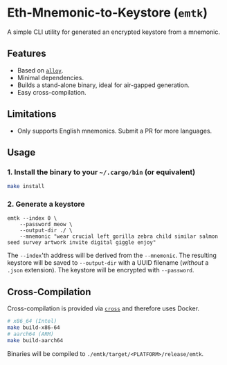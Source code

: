 # Eth-Mnemonic-to-Keystore (`emtk`)

A simple CLI utility for generated an encrypted keystore from a mnemonic.

## Features

- Based on [`alloy`](https://docs.rs/alloy/latest/alloy/).
- Minimal dependencies.
- Builds a stand-alone binary, ideal for air-gapped generation.
- Easy cross-compilation.

## Limitations

- Only supports English mnemonics. Submit a PR for more languages.

## Usage

### 1. Install the binary to your `~/.cargo/bin` (or equivalent)

```bash
make install
```

### 2. Generate a keystore

```
emtk --index 0 \
    --password meow \
    --output-dir ./ \
    --mnemonic "wear crucial left gorilla zebra child similar salmon seed survey artwork invite digital giggle enjoy"
```

The `--index`'th address will be derived from the `--mnemonic`. The resulting
keystore will be saved to `--output-dir` with a UUID filename (*without* a
`.json` extension). The keystore will be encrypted with `--password`.

## Cross-Compilation

Cross-compilation is provided via [`cross`](https://github.com/cross-rs/cross/)
and therefore uses Docker.

```bash
# x86_64 (Intel)
make build-x86-64
# aarch64 (ARM)
make build-aarch64
```

Binaries will be compiled to `./emtk/target/<PLATFORM>/release/emtk`.